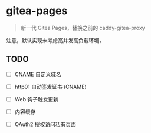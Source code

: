 # gitea-pages

> 新一代 Gitea Pages，替换之前的 caddy-gitea-proxy

注意，默认实现未考虑高并发高负载环境，

## TODO

- [ ] CNAME 自定义域名
- [ ] http01 自动签发证书 (CNAME)
- [ ] Web 钩子触发更新
- [ ] 内容缓存
- [ ] OAuth2 授权访问私有页面

